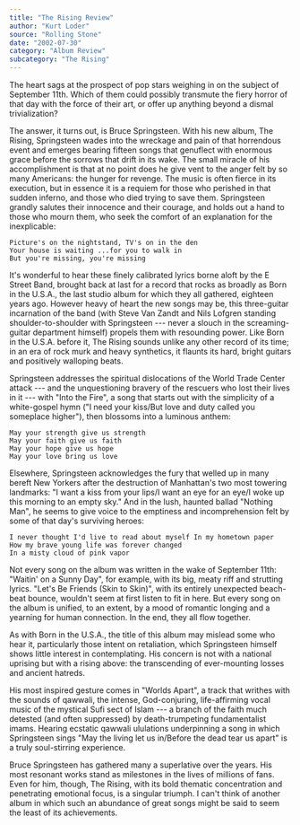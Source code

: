```yaml
---
title: "The Rising Review"
author: "Kurt Loder"
source: "Rolling Stone"
date: "2002-07-30"
category: "Album Review"
subcategory: "The Rising"
---
```


The heart sags at the prospect of pop stars weighing in on the subject of September 11th. Which of them could possibly transmute the fiery horror of that day with the force of their art, or offer up anything beyond a dismal trivialization?

The answer, it turns out, is Bruce Springsteen. With his new album, The Rising, Springsteen wades into the wreckage and pain of that horrendous event and emerges bearing fifteen songs that genuflect with enormous grace before the sorrows that drift in its wake. The small miracle of his accomplishment is that at no point does he give vent to the anger felt by so many Americans: the hunger for revenge. The music is often fierce in its execution, but in essence it is a requiem for those who perished in that sudden inferno, and those who died trying to save them. Springsteen grandly salutes their innocence and their courage, and holds out a hand to those who mourn them, who seek the comfort of an explanation for the inexplicable:

```
Picture's on the nightstand, TV's on in the den
Your house is waiting ...for you to walk in
But you're missing, you're missing
```

It's wonderful to hear these finely calibrated lyrics borne aloft by the E Street Band, brought back at last for a record that rocks as broadly as Born in the U.S.A., the last studio album for which they all gathered, eighteen years ago. However heavy of heart the new songs may be, this three-guitar incarnation of the band (with Steve Van Zandt and Nils Lofgren standing shoulder-to-shoulder with Springsteen --- never a slouch in the screaming-guitar department himself) propels them with resounding power. Like Born in the U.S.A. before it, The Rising sounds unlike any other record of its time; in an era of rock murk and heavy synthetics, it flaunts its hard, bright guitars and positively walloping beats.

Springsteen addresses the spiritual dislocations of the World Trade Center attack --- and the unquestioning bravery of the rescuers who lost their lives in it --- with "Into the Fire", a song that starts out with the simplicity of a white-gospel hymn ("I need your kiss/But love and duty called you someplace higher"), then blossoms into a luminous anthem:

```
May your strength give us strength
May your faith give us faith
May your hope give us hope
May your love bring us love
```

Elsewhere, Springsteen acknowledges the fury that welled up in many bereft New Yorkers after the destruction of Manhattan's two most towering landmarks: "I want a kiss from your lips/I want an eye for an eye/I woke up this morning to an empty sky." And in the lush, haunted ballad "Nothing Man", he seems to give voice to the emptiness and incomprehension felt by some of that day's surviving heroes:

```
I never thought I'd live to read about myself In my hometown paper
How my brave young life was forever changed
In a misty cloud of pink vapor
```

Not every song on the album was written in the wake of September 11th: "Waitin' on a Sunny Day", for example, with its big, meaty riff and strutting lyrics. "Let's Be Friends (Skin to Skin)", with its entirely unexpected beach- beat bounce, wouldn't seem at first listen to fit in here. But every song on the album is unified, to an extent, by a mood of romantic longing and a yearning for human connection. In the end, they all flow together.

As with Born in the U.S.A., the title of this album may mislead some who hear it, particularly those intent on retaliation, which Springsteen himself shows little interest in contemplating. His concern is not with a national uprising but with a rising above: the transcending of ever-mounting losses and ancient hatreds.

His most inspired gesture comes in "Worlds Apart", a track that writhes with the sounds of qawwali, the intense, God-conjuring, life-affirming vocal music of the mystical Sufi sect of Islam --- a branch of the faith much detested (and often suppressed) by death-trumpeting fundamentalist imams. Hearing ecstatic qawwali ululations underpinning a song in which Springsteen sings "May the living let us in/Before the dead tear us apart" is a truly soul-stirring experience.

Bruce Springsteen has gathered many a superlative over the years. His most resonant works stand as milestones in the lives of millions of fans. Even for him, though, The Rising, with its bold thematic concentration and penetrating emotional focus, is a singular triumph. I can't think of another album in which such an abundance of great songs might be said to seem the least of its achievements.